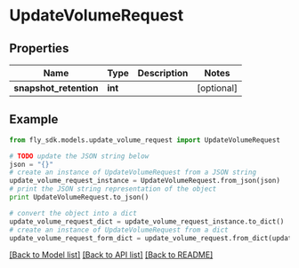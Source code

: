# UpdateVolumeRequest


## Properties

Name | Type | Description | Notes
------------ | ------------- | ------------- | -------------
**snapshot_retention** | **int** |  | [optional] 

## Example

```python
from fly_sdk.models.update_volume_request import UpdateVolumeRequest

# TODO update the JSON string below
json = "{}"
# create an instance of UpdateVolumeRequest from a JSON string
update_volume_request_instance = UpdateVolumeRequest.from_json(json)
# print the JSON string representation of the object
print UpdateVolumeRequest.to_json()

# convert the object into a dict
update_volume_request_dict = update_volume_request_instance.to_dict()
# create an instance of UpdateVolumeRequest from a dict
update_volume_request_form_dict = update_volume_request.from_dict(update_volume_request_dict)
```
[[Back to Model list]](../README.md#documentation-for-models) [[Back to API list]](../README.md#documentation-for-api-endpoints) [[Back to README]](../README.md)


